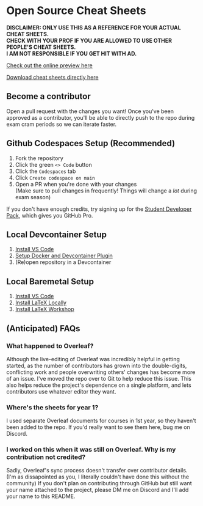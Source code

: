 # Open Source Cheat Sheets

**DISCLAIMER: ONLY USE THIS AS A REFERENCE FOR YOUR ACTUAL CHEAT SHEETS.**  
**CHECK WITH YOUR PROF IF YOU ARE ALLOWED TO USE OTHER PEOPLE'S CHEAT SHEETS.**  
**I AM NOT RESPONSIBLE IF YOU GET HIT WITH AD.**

[Check out the online preview here](https://mac-egirls.github.io/oscs)

[Download cheat sheets directly here](https://github.com/mac-egirls/oscs/releases/tag/latest)

## Become a contributor
Open a pull request with the changes you want! Once you've been approved as a contributor, you'll be able to directly push to the repo during exam cram periods so we can iterate faster.

## Github Codespaces Setup (Recommended)
1. Fork the repository
2. Click the green `<> Code` button
3. Click the `Codespaces` tab
4. Click `Create codespace on main`
5. Open a PR when you're done with your changes  
   (Make sure to pull changes in frequently! Things will change a *lot* during exam season)

If you don't have enough credits,
try signing up for the [Student Developer Pack](https://education.github.com/pack),
which gives you GitHub Pro.

## Local Devcontainer Setup
1. [Install VS Code](https://code.visualstudio.com)
2. [Setup Docker and Devcontainer Plugin](https://code.visualstudio.com/docs/devcontainers/containers)
3. (Re)open repository in a Devcontainer

## Local Baremetal Setup
1. [Install VS Code](https://code.visualstudio.com)
2. [Install LaTeX Locally](https://www.latex-project.org/get)
3. [Install LaTeX Workshop](https://marketplace.visualstudio.com/items?itemName=James-Yu.latex-workshop)

## (Anticipated) FAQs

### What happened to Overleaf?
Although the live-editing of Overleaf was incredibly helpful in getting started,
as the number of contributors has grown into the double-digits,
conflicting work and people overwriting others' changes has become more of an issue.
I've moved the repo over to Git to help reduce this issue.
This also helps reduce the project's dependence on a single platform,
and lets contributors use whatever editor they want.

### Where's the sheets for year 1?
I used separate Overleaf documents for courses in 1st year, so they haven't been added to the repo.
If you'd really want to see them here, bug me on Discord.

### I worked on this when it was still on Overleaf. Why is my contribution not credited?
Sadly, Overleaf's sync process doesn't transfer over contributor details.
(I'm as dissapointed as you, I literally couldn't have done this without the community)
If you don't plan on contributing through GitHub but still want your name attached to the project,
please DM me on Discord and I'll add your name to this README.
